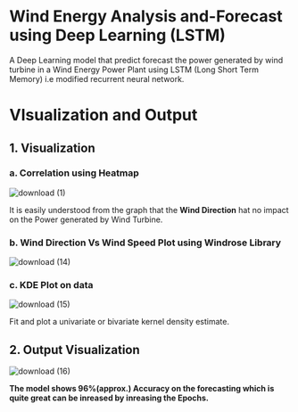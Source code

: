# Wind Energy Analysis and-Forecast using Deep Learning (LSTM)
A Deep Learning model that predict forecast the power generated by wind turbine in a Wind Energy Power Plant using LSTM (Long Short Term Memory) i.e modified recurrent neural network.

# VIsualization and Output

## 1. Visualization
  ### a. Correlation using Heatmap
  ![download (1)](https://user-images.githubusercontent.com/48255425/86516148-d5f25d80-be3b-11ea-9bdc-d414a3d29b73.png)
  
 It is easily understood from the graph that the **Wind Direction** hat no impact on the Power generated by Wind Turbine.

  ### b. Wind Direction Vs Wind Speed Plot using Windrose Library
  
  ![download (14)](https://user-images.githubusercontent.com/48255425/86516118-a9d6dc80-be3b-11ea-802d-bc78664d5ec8.png)
  
  ### c. KDE Plot on data
  
  ![download (15)](https://user-images.githubusercontent.com/48255425/86516193-1ce05300-be3c-11ea-837d-8554dcd01672.png)
  
Fit and plot a univariate or bivariate kernel density estimate.

## 2. Output Visualization

![download (16)](https://user-images.githubusercontent.com/48255425/86516206-426d5c80-be3c-11ea-9294-2fcf146a5bcf.png)

**The model shows 96%(approx.) Accuracy on the forecasting which is quite great can be inreased by inreasing the Epochs.**
